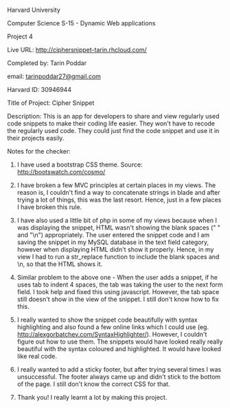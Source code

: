 Harvard University

Computer Science S-15 - Dynamic Web applications

Project 4

Live URL: http://ciphersnippet-tarin.rhcloud.com/

Completed by: Tarin Poddar

email: tarinpoddar27@gmail.com

Harvard ID: 30946944

Title of Project: Cipher Snippet

Description: This is an app for developers to share and view regularly used code snippets to make their coding life easier. They won't have to recode the regularly used code. They could just find the code snippet and use it in their projects easily. 

Notes for the checker:
1. I have used a bootstrap CSS theme. Source: http://bootswatch.com/cosmo/

2. I have broken a few MVC principles at certain places in my views. The reason is, I couldn't find a way to concatenate strings in blade and after trying a lot of things, this was the last resort. Hence, just in a few places I have broken this rule.

3. I have also used a little bit of php in some of my views because when I was displaying the snippet, HTML wasn't showing the blank spaces (" " and "\n") appropriately. The user entered the snippet code and I am saving the snippet in my MySQL database in the text field category, however when displaying HTML didn't show it properly. Hence, in my view I had to run a str_replace function to include the blank spaces and \n, so that the HTML shows it.

4. Similar problem to the above one - When the user adds a snippet, if he uses tab to indent 4 spaces, the tab was taking the user to the next form field. I took help and fixed this using javascript. However, the tab space still doesn't show in the view of the snippet. I still don't know how to fix this.

5. I really wanted to show the snippet code beautifully with syntax highlighting and also found a few online links which I could use (eg. http://alexgorbatchev.com/SyntaxHighlighter/). 
However, I couldn't figure out how to use them. The snippets would have looked really really beautiful with the syntax coloured and highlighted. It would have looked like real code.

6. I really wanted to add a sticky footer, but after trying several times I was unsuccessful. The footer always came up and didn't stick to the bottom of the page. I still don't know the correct CSS for that.

7. Thank you! I really learnt a lot by making this project.
